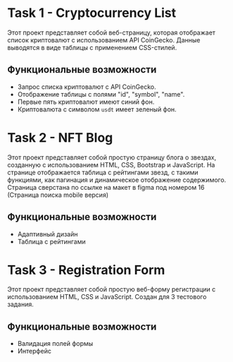 # Task 1 - Cryptocurrency List

Этот проект представляет собой веб-страницу, которая отображает список криптовалют с использованием API CoinGecko. Данные выводятся в виде таблицы с применением CSS-стилей.

## Функциональные возможности

- Запрос списка криптовалют с API CoinGecko.
- Отображение таблицы с полями "id", "symbol", "name".
- Первые пять криптовалют имеют синий фон.
- Криптовалюта с символом `usdt` имеет зеленый фон.

# Task 2 - NFT Blog

Этот проект представляет собой простую страницу блога о звездах, созданную с использованием HTML, CSS, Bootstrap и JavaScript. На странице отображается таблица с рейтингами звезд, с такими функциями, как пагинация и динамическое отображение содержимого. Cтраница сверстана по ссылке на макет в figma под номером 16 (Страница поиска mobile версия) 

## Функциональные возможности

- Адаптивный дизайн
- Таблица с рейтингами 

# Task 3 - Registration Form

Этот проект представляет собой простую веб-форму регистрации с использованием HTML, CSS и JavaScript. 
Создан для 3 тестового задания.

## Функциональные возможности

- Валидация полей формы
- Интерфейс
